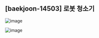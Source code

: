 ## [baekjoon-14503] 로봇 청소기

![image](https://user-images.githubusercontent.com/22045163/107954499-dcef6a00-6fdf-11eb-8845-4efc6ae799e0.png)

![image](https://user-images.githubusercontent.com/22045163/107954534-e8db2c00-6fdf-11eb-9e13-77bef2db0510.png)
